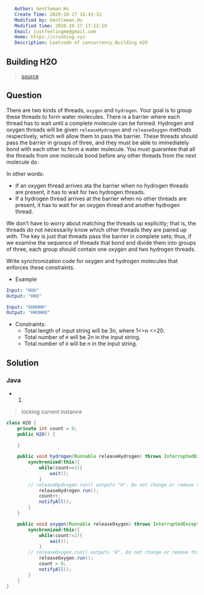 ```yaml
   Author: Gentleman.Hu
   Create Time: 2020-10-17 16:43:32
   Modified by: Gentleman.Hu
   Modified time: 2020-10-17 17:12:19
   Email: justfeelingme@gmail.com
   Home: https://crushing.xyz
   Description: Leetcode of concurrency,Building H2O
 ```

## Building H2O

> [source](https://leetcode.com/problems/building-h2o/)

## Question

There are two kinds of threads, `oxygen` and `hydrogen`. Your goal is to group these threads to form water molecules. There is a barrier where each thread has to wait until a complete molecule can be formed. Hydrogen and oxygen threads will be given `releaseHydrogen` and `releaseOxygen` methods respectively, which will allow them to pass the barrier. These threads should pass the barrier in groups of three, and they must be able to immediately bond with each other to form a water molecule. You must guarantee that all the threads from one molecule bond before any other threads from the next molecule do.

In other words:

- If an oxygen thread arrives ata the barrier when no hydrogen threads are present, it has to wait for two hydrogen threads.
- If a hydrogen thread arrives at the barrier when no other threads are present, it has to wait for an oxygen thread and another hydrogen thread.
  
We don't have to worry about matching the threads up explicitly; that is, the threads do not necessarily know which other threads they are paired up with. The key is just that threads pass the barrier in complete sets; thus, if we examine the sequence of threads that bond and divide them into groups of three, each group should contain one oxygen and two hydrogen threads.

Write synchronization code for oxygen and hydrogen molecules that enforces these constraints.

- Example

```yaml
Input: "HOH"
Output: "HHO"
```

```yaml
Input: "OOHHHH"
Output: "HHOHHO"
```

- Constraints:
  - Total length of input string will be 3n, where 1<=n <=20.
  - Total number of `H` will be 2n in the input string.
  - Total number of `O` will be n in the input string.

## Solution

### Java

- 1.

> locking current instance

```java
class H2O {
    private int count = 0;
    public H2O() {
        
    }

    public void hydrogen(Runnable releaseHydrogen) throws InterruptedException {
		synchronized(this){
            while(count==2){
                wait();
            }
        // releaseHydrogen.run() outputs "H". Do not change or remove this line.
            releaseHydrogen.run();
            count++;
            notifyAll();
        }
    }

    public void oxygen(Runnable releaseOxygen) throws InterruptedException {
        synchronized(this){
            while(count!=2){
                wait();
            }
        // releaseOxygen.run() outputs "O". Do not change or remove this line.
		    releaseOxygen.run();
            count = 0;
            notifyAll();
        }
    }
}
```